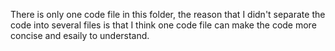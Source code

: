 There is only one code file in this folder, the reason that I didn't separate the code into several files is that I think one code file can make the code more concise and esaily to understand. 
